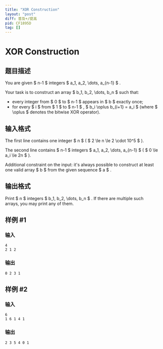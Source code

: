 ```yaml
---
title: "XOR Construction"
layout: "post"
diff: 普及+/提高
pid: CF1895D
tag: []
---
```


# XOR Construction

## 题目描述

You are given $ n-1 $ integers $ a_1, a_2, \dots, a_{n-1} $ .

Your task is to construct an array $ b_1, b_2, \dots, b_n $ such that:

- every integer from $ 0 $ to $ n-1 $ appears in $ b $ exactly once;
- for every $ i $ from $ 1 $ to $ n-1 $ , $ b_i \oplus b_{i+1} = a_i $ (where $ \oplus $ denotes the bitwise XOR operator).

## 输入格式

The first line contains one integer $ n $ ( $ 2 \le n \le 2 \cdot 10^5 $ ).

The second line contains $ n-1 $ integers $ a_1, a_2, \dots, a_{n-1} $ ( $ 0 \le a_i \le 2n $ ).

Additional constraint on the input: it's always possible to construct at least one valid array $ b $ from the given sequence $ a $ .

## 输出格式

Print $ n $ integers $ b_1, b_2, \dots, b_n $ . If there are multiple such arrays, you may print any of them.

## 样例 #1

### 输入

```
4
2 1 2
```

### 输出

```
0 2 3 1
```

## 样例 #2

### 输入

```
6
1 6 1 4 1
```

### 输出

```
2 3 5 4 0 1
```

